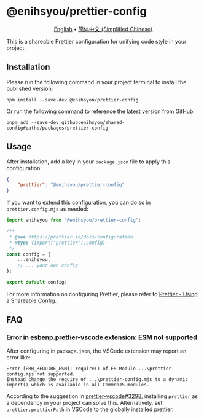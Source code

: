 # @enihsyou/prettier-config

<p style="text-align: center;">
  <a href="README.md">English</a> •
  <a href="README.zh-CN.md">简体中文 (Simplified Chinese)</a>
</p>

This is a shareable Prettier configuration for unifying code style in your project.

## Installation

Please run the following command in your project terminal to install the published version:

```shell
npm install --save-dev @enihsyou/prettier-config
```

Or run the following command to reference the latest version from GitHub:

```shell
pnpm add --save-dev github:enihsyou/shared-config#path:/packages/prettier-config
```

## Usage

After installation, add a key in your `package.json` file to apply this configuration:

```json
{
    "prettier": "@enihsyou/prettier-config"
}
```

If you want to extend this configuration, you can do so in `prettier.config.mjs` as needed:

```javascript
import enihsyou from "@enihsyou/prettier-config";

/**
 * @see https://prettier.io/docs/configuration
 * @type {import("prettier").Config}
 */
const config = {
    ...enihsyou,
    // ... your own config
};

export default config;
```

For more information on configuring Prettier, please refer to [Prettier - Using a Shareable Config](https://prettier.io/docs/sharing-configurations#using-a-shareable-config).

## FAQ

### Error in esbenp.prettier-vscode extension: ESM not supported

After configuring in `package.json`, the VSCode extension may report an error like:

```log
Error [ERR_REQUIRE_ESM]: require() of ES Module ...\prettier-config.mjs not supported.
Instead change the require of ...\prettier-config.mjs to a dynamic import() which is available in all CommonJS modules.
```

According to the suggestion in [prettier-vscode#3298](https://github.com/prettier/prettier-vscode/issues/3298#issuecomment-1927472222), installing `prettier` as a dependency in your project can solve this. Alternatively, set `prettier.prettierPath` in VSCode to the globally installed prettier.
